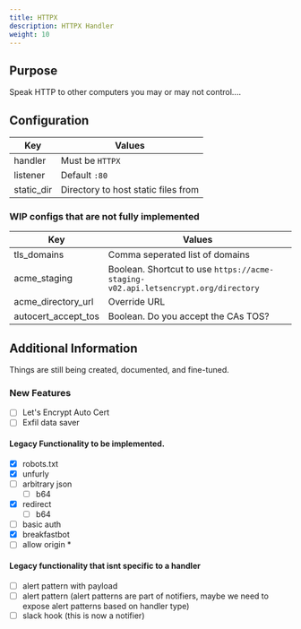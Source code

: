 ```yaml
---
title: HTTPX
description: HTTPX Handler
weight: 10
---
```


## Purpose

Speak HTTP to other computers you may or may not control....


## Configuration

| Key                 | Values                                                                            |
|---------------------|-----------------------------------------------------------------------------------|
| handler             | Must be `HTTPX`                                                                   |
| listener            | Default `:80`                                                                     |
| static_dir          | Directory to host static files from                                               |


### WIP configs that are not fully implemented

| Key                 | Values                                                                            |
|---------------------|-----------------------------------------------------------------------------------|
| tls_domains         | Comma seperated list of domains                                                   |
| acme_staging        | Boolean. Shortcut to use `https://acme-staging-v02.api.letsencrypt.org/directory` |
| acme_directory_url  | Override URL                                                                      |
| autocert_accept_tos | Boolean. Do you accept the CAs TOS?                                               |


## Additional Information

Things are still being created, documented, and fine-tuned.

### New Features

- [ ] Let's Encrypt Auto Cert
- [ ] Exfil data saver

#### Legacy Functionality to be implemented.

- [x] robots.txt
- [x] unfurly
- [ ] arbitrary json
    - [ ] b64
- [x] redirect
    - [ ] b64 
- [ ] basic auth
- [x] breakfastbot
- [ ] allow origin *

#### Legacy functionality that isnt specific to a handler

- [ ] alert pattern with payload
- [ ] alert pattern (alert patterns are part of notifiers, maybe we need to expose alert patterns based on handler type)
- [ ] slack hook (this is now a notifier)
